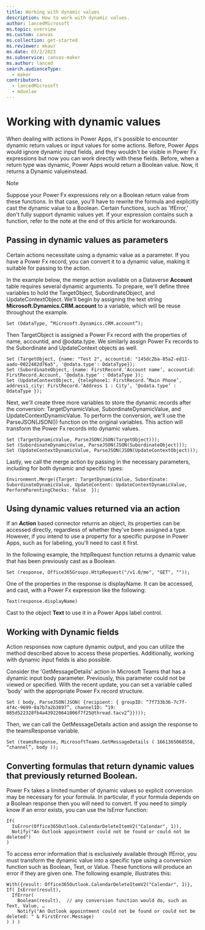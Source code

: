 ```yaml
---
title: Working with dynamic values
description: How to work with dynamic values.
author: lancedMicrosoft
ms.topic: overview
ms.custom: canvas
ms.collection: get-started
ms.reviewer: mkaur
ms.date: 03/2/2023
ms.subservice: canvas-maker
ms.author: lanced
search.audienceType: 
  - maker
contributors:
  - lancedMicrosoft
  - mduelae
---
```

# Working with dynamic values 

When dealing with actions in Power Apps, it's possible to encounter dynamic return values or input values for some actions. Before, Power Apps would ignore dynamic input fields, and they wouldn't be visible in Power Fx expressions but now you can work directly with these fields. Before, when a return type was dynamic, Power Apps would return a Boolean value. Now, it returns a Dynamic valueinstead.

> [!NOTE]
> Suppose your Power Fx expressions rely on a Boolean return value from these functions. In that case, you'll have to rewrite the formula and explicitly cast the dynamic value to a Boolean. Certain functions, such as 'IfError,' don't fully support dynamic values yet. If your expression contains such a function, refer to the note at the end of this article for workarounds.


## Passing in dynamic values as parameters

Certain actions necessitate using a dynamic value as a parameter. If you have a Power Fx record, you can convert it to a dynamic value, making it suitable for passing to the action.

In the example below, the merge action available on a Dataverse **Account** table requires several dynamic arguments. To prepare, we'll define three variables to hold the TargetObject, SubordinateObject, and UpdateContextObject. We'll begin by assigning the text string **Microsoft.Dynamics.CRM.account** to a variable, which will be reuse throughout the example.

```power-fx
Set (OdataType, “Microsoft.Dynamics.CRM.account”);
```

Then TargetObject is assigned a Power Fx record with the properties of name, accountid, and @odata.type. We similarly assign Power Fx records to the Subordinate and UpdateContext objects as well.
```power-fx
Set (TargetObject, {name: "Test 2", accountid: "145dc2ba-85a2-ed11-aado-0022482d76a5", '@odata.type': OdataType});
Set (SubordinateObject, {name: FirstRecord.’Account name’, accountid: FirstRecord.Account, ‘@odata.type’ : OdataType });
Set (UpdateContextObject, {telephone1: FirstRecord.’Main Phone’, address1_city: FirstRecord.’Address 1 : City’, ‘@odata.type’ : OdataType }); 
```

Next, we'll create three more variables to store the dynamic records after the conversion: TargetDynamicValue, SubordinateDynamicValue, and UpdateContextDynamicValue. To perform the conversion, we'll use the ParseJSON(JSON()) function on the original variables. This action will transform the Power Fx records into dynamic values.

```power-fx
Set (TargetDynamicValue, ParseJSON(JSON(TargetObject)));
Set (SubordinateDynamicValue, ParseJSON(JSON(SubordinateObject)));
Set (UpdateContextDynamicValue, ParseJSON(JSON(UpdateContextObject)));
```
Lastly, we call the merge action by passing in the necessary parameters, including for both dynamic and specific types:

```power-fx
Environment.Merge({Target: TargetDynamicValue, Subordinate: SubordinateDynamicValue, UpdateContent: UpdateContextDynamicValue, PerformParentingChecks: false  });
```
## Using dynamic values returned via an action

If an **Action** based connector returns an object, its properties can be accessed directly, regardless of whether they've been assigned a type. However, if you intend to use a property for a specific purpose in Power Apps, such as for labeling, you'll need to cast it first.

In the following example, the httpRequest function returns a dynamic value that has been previously cast as a Boolean.

```power-fx
Set (response, Office365Groups.HttpRequest("/v1.0/me", "GET", ""));
```
One of the properties in the response is displayName. It can be accessed, and cast, with a Power Fx expression like the following:
```power-fx
Text(response.displayName)
```
Cast to the object **Text** to use it in a Power Apps label control. 

## Working with Dynamic fields

Action responses now capture dynamic output, and you can utilize the method described above to access these properties. Additionally, working with dynamic input fields is also possible.

Consider the 'GetMessageDetails' action in Microsoft Teams that has a dynamic input body parameter. Previously, this parameter could not be viewed or specified. With the recent update, you can set a variable called 'body' with the appropriate Power Fx record structure. 

```power-fx
Set ( body, ParseJSON(JSON( {recipient: { groupID: “7f733b36-7c7f-4f4c-9699-0a7b7a2b3897”, channelID: “19: 085d522328fb4a439220641006f7f25@thread.tacv2”}})));
```
Then, we can call the GetMessageDetails action and assign the response to the teamsResponse variable.
```power-fx
Set (teamsResponse, MicrosoftTeams.GetMessageDetails ( 1661365068558, “channel”, body ));
```
## Converting formulas that return dynamic values that previously returned Boolean.  

Power Fx takes a limited number of dynamic values so explicit conversion may be necessary for your formula. In particular, if your formula depends on a Boolean response then you will need to convert. If you need to simply know if an error exists, you can use the IsError function:

```power-fx
If(
  IsError(Office365Outlook.CalendarDeleteItemV2("Calendar", 1)),
  Notify("An Outlook appointment could not be found or could not be deleted")
)
```
To access error information that is exclusively available through IfError, you must transform the dynamic value into a specific type using a conversion function such as Boolean, Text, or Value. These functions will produce an error if they are given one. The following example, illustrates this:

```power-fx
With({result: Office365Outlook.CalendarDeleteItemV2("Calendar", 1)},
If( IsError(result),
  IfError(
    Boolean(result),  // any conversion function would do, such as Text, Value, …
    Notify("An Outlook appointment could not be found or could not be deleted: " & FirstError.Message)
) ) )
```

